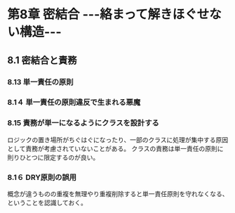 # 第8章 密結合 ---絡まって解きほぐせない構造---

## 8.1 密結合と責務

### 8.13 単一責任の原則
### 8.1４ 単一責任の原則違反で生まれる悪魔
### 8.15 責務が単一になるようにクラスを設計する

ロジックの置き場所がちぐはぐになったり、一部のクラスに処理が集中する原因として責務が考慮されていないことがある。
クラスの責務は単一責任の原則に則りひとつに限定するのが良い。

### 8.1６ DRY原則の誤用
概念が違うものの重複を無理やり重複削除すると単一責任原則を守れなくなる、ということを認識しておく。




